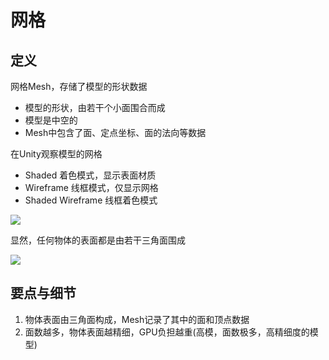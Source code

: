 # 网格

## 定义

网格Mesh，存储了模型的形状数据

- 模型的形状，由若干个小面围合而成
- 模型是中空的
- Mesh中包含了面、定点坐标、面的法向等数据

在Unity观察模型的网格

- Shaded 着色模式，显示表面材质
- Wireframe 线框模式，仅显示网格
- Shaded Wireframe 线框着色模式

![](https://static.amekiri.com/images/2023-02-26_19-54.png)

显然，任何物体的表面都是由若干三角面围成

![](https://static.amekiri.com/images/2023-02-26_19-56.png)

## 要点与细节

1. 物体表面由三角面构成，Mesh记录了其中的面和顶点数据
2. 面数越多，物体表面越精细，GPU负担越重(高模，面数极多，高精细度的模型)